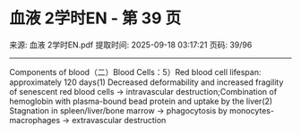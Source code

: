 # 血液 2学时EN - 第 39 页

来源: 血液 2学时EN.pdf
提取时间: 2025-09-18 03:17:21
页码: 39/96

---

Components of blood（二）Blood Cells：5）Red blood cell lifespan: approximately 120 days(1) Decreased deformability and increased fragility of senescent red blood cells → intravascular destruction;Combination of hemoglobin with plasma-bound bead protein and uptake by the liver(2) Stagnation in spleen/liver/bone marrow → phagocytosis by monocytes-macrophages → extravascular destruction